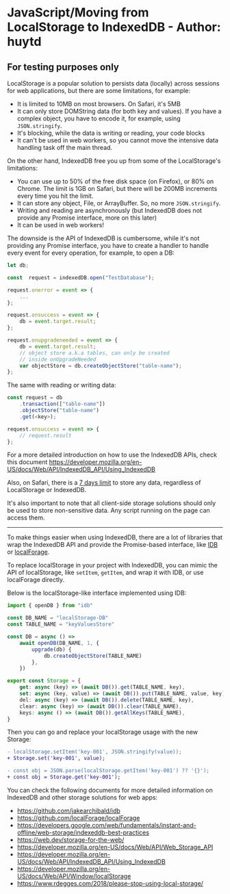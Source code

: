 # JavaScript/Moving from LocalStorage to IndexedDB - Author: huytd

## For testing purposes only

LocalStorage is a popular solution to persists data (locally) across sessions for web applications, but there are some limitations, for example:

-   It is limited to 10MB on most browsers. On Safari, it's 5MB
-   It can only store DOMString data (for both key and values). If you have a complex object, you have to encode it, for example, using `JSON.stringify`.
-   It's blocking, while the data is writing or reading, your code blocks
-   It can't be used in web workers, so you cannot move the intensive data handling task off the main thread.

On the other hand, IndexedDB free you up from some of the LocalStorage's limitations:

-   You can use up to 50% of the free disk space (on Firefox), or 80% on Chrome. The limit is 1GB on Safari, but there will be 200MB increments every time you hit the limit.
-   It can store any object, File, or ArrayBuffer. So, no more `JSON.stringify`.
-   Writing and reading are asynchronously (but IndexedDB does not provide any Promise interface, more on this later)
-   It can be used in web workers!

The downside is the API of IndexedDB is cumbersome, while it's not providing any Promise interface, you have to create a handler to handle every event for every operation, for example, to open a DB:

```typescript
let db;

const  request = indexedDB.open("TestDatabase");

request.onerror = event => {
    ...
};

request.onsuccess = event => {
    db = event.target.result;
};

request.onupgradeneeded = event => {
    db = event.target.result;
    // object store a.k.a tables, can only be created
    // inside onUpgradeNeeded
    var objectStore = db.createObjectStore("table-name");
};
```

The same with reading or writing data:

```typescript
const request = db
    .transaction(["table-name"])
    .objectStore("table-name")
    .get(<key>);

request.onsuccess = event => {
    // request.result
};
```

For a more detailed introduction on how to use the IndexedDB APIs, check this document https://developer.mozilla.org/en-US/docs/Web/API/IndexedDB_API/Using_IndexedDB

Also, on Safari, there is a [7 days limit](https://webkit.org/blog/10218/full-third-party-cookie-blocking-and-more/) to store any data, regardless of LocalStorage or IndexedDB.

It's also important to note that all client-side storage solutions should only be used to store non-sensitive data. Any script running on the page can access them.

---

To make things easier when using IndexedDB, there are a lot of libraries that wrap the IndexedDB API and provide the Promise-based interface, like [IDB](https://github.com/jakearchibald/idb) or [localForage](https://github.com/localForage/localForage).

To replace localStorage in your project with IndexedDB, you can mimic the API of localStorage, like `setItem`, `getItem`, and wrap it with IDB, or use localForage directly.

Below is the localStorage-like interface implemented using IDB:

```typescript
import { openDB } from "idb"

const DB_NAME = "localStorage-DB"
const TABLE_NAME = "keyValuesStore"

const DB = async () =>
    await openDB(DB_NAME, 1, {
        upgrade(db) {
            db.createObjectStore(TABLE_NAME)
        },
    })

export const Storage = {
    get: async (key) => (await DB()).get(TABLE_NAME, key),
    set: async (key, value) => (await DB()).put(TABLE_NAME, value, key),
    del: async (key) => (await DB()).delete(TABLE_NAME, key),
    clear: async (key) => (await DB()).clear(TABLE_NAME),
    keys: async () => (await DB()).getAllKeys(TABLE_NAME),
}
```

Then you can go and replace your localStorage usage with the new Storage:

```diff
- localStorage.setItem('key-001', JSON.stringify(value));
+ Storage.set('key-001', value);

- const obj = JSON.parse(localStorage.getItem('key-001') ?? '{}');
+ const obj = Storage.get('key-001');
```

You can check the following documents for more detailed information on IndexedDB and other storage solutions for web apps:

-   https://github.com/jakearchibald/idb
-   https://github.com/localForage/localForage
-   https://developers.google.com/web/fundamentals/instant-and-offline/web-storage/indexeddb-best-practices
-   https://web.dev/storage-for-the-web/
-   https://developer.mozilla.org/en-US/docs/Web/API/Web_Storage_API
-   https://developer.mozilla.org/en-US/docs/Web/API/IndexedDB_API/Using_IndexedDB
-   https://developer.mozilla.org/en-US/docs/Web/API/Window/localStorage
-   https://www.rdegges.com/2018/please-stop-using-local-storage/
